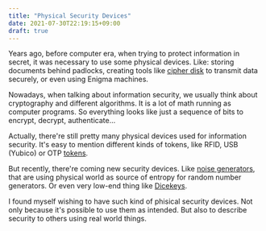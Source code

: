 ```yaml
---
title: "Physical Security Devices"
date: 2021-07-30T22:19:15+09:00
draft: true
---
```


Years ago, before computer era, when trying to protect information in secret,
it was necessary to use some physical devices.
Like: storing documents behind padlocks,
creating tools like [cipher disk](https://en.wikipedia.org/wiki/Cipher_disk)
to transmit data securely,
or even using Enigma machines.

Nowadays, when talking about information security,
we usually think about cryptography and different algorithms.
It is a lot of math running as computer programs.
So everything looks like just a sequence of bits to encrypt, decrypt, authenticate...

Actually, there're still pretty many physical devices used for information security.
It's easy to mention different kinds of tokens, like RFID, USB (Yubico) or OTP [tokens](https://en.wikipedia.org/wiki/Security_token).

But recently, there're coming new security devices.
Like [noise generators](https://www.crowdsupply.com/13-37/infinite-noise-trng),
that are using physical world as source of entropy for random number generators.
Or even very low-end thing like [Dicekeys](https://dicekeys.com/).

I found myself wishing to have such kind of phisical security devices.
Not only because it's possible to use them as intended.
But also to describe security to others using real world things.
